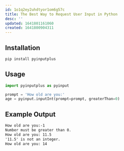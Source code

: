 ```yaml
---
id: 1o1q2ey2uhdtyor1om6g57c
title: The Best Way to Request User Input in Python
desc: ''
updated: 1641801161060
created: 1641800904311
---
```



## Installation

```bash
pip install pyinputplus
```

## Usage

```python
import pyinputplus as pyinput

prompt = 'How old are you:'
age = pyinput.inputInt(prompt=prompt, greaterThan=0)
```

## Example Output

```markdown
How old are you:-1
Number must be greater than 0.
How old are you: 11.5
'11.5' is not an integer.
How old are you: 14
```
